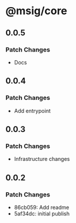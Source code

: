 # @msig/core

## 0.0.5

### Patch Changes

- Docs

## 0.0.4

### Patch Changes

- Add entrypoint

## 0.0.3

### Patch Changes

- Infrastructure changes

## 0.0.2

### Patch Changes

- 86cb059: Add readme
- 5af34dc: initial publish
